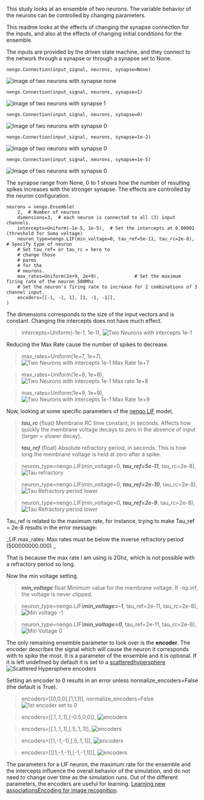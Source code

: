 This study looks at an ensemble of two neurons. The variable behavior of the neurons can be controlled by changing parameters. 

This readme looks at the effects of changing the synapse connection for the inputs, and also at the effects of changing initial conditions for the ensemble.

The inputs are provided by the driven state machine, and they connect to the network through a synapse or through a synapse set to None.
```
nengo.Connection(input_signal, neurons, synapse=None)
```
![Image of two neurons with synapse none](https://github.com/kariefury/rotation-machine-3/blob/main/fig/two_neuronsinput_signal_synapse_none.png)

```
nengo.Connection(input_signal, neurons, synapse=1)
```
![Image of two neurons with synapse 1](https://github.com/kariefury/rotation-machine-3/blob/main/fig/two_neuronsinput_signal_synapse_1.png)


```
nengo.Connection(input_signal, neurons, synapse=0)
```
![Image of two neurons with synapse 0](https://github.com/kariefury/rotation-machine-3/blob/main/fig/two_neuronsinput_signal_synapse_0.png)

```
nengo.Connection(input_signal, neurons, synapse=1e-2)
```
![Image of two neurons with synapse 0](https://github.com/kariefury/rotation-machine-3/blob/main/fig/two_neuronsinput_signal_synapse_1e-2.png)

```
nengo.Connection(input_signal, neurons, synapse=1e-5)
```
![Image of two neurons with synapse 0](https://github.com/kariefury/rotation-machine-3/blob/main/fig/two_neuronsinput_signal_synapse_1e-5.png)

The synapse range from None, 0 to 1 shows how the number of resulting spikes increases with the stronger synapse. The effects are controlled by the neuron configuration.
```
neurons = nengo.Ensemble(
    2,  # Number of neurons
    dimensions=3,  # each neuron is connected to all (3) input channels.
    intercepts=Uniform(-1e-5, 1e-5),  # Set the intercepts at 0.00001 (threshold for Soma voltage)
    neuron_type=nengo.LIF(min_voltage=0, tau_ref=5e-11, tau_rc=2e-8),  # Specify type of neuron
    # Set tau_ref= or tau_rc = here to
    # change those
    # parms
    # for the
    # neurons.
    max_rates=Uniform(2e+9, 2e+9),             # Set the maximum firing rate of the neuron 500Mhz
    # Set the neuron's firing rate to increase for 2 combinations of 3 channel input.
    encoders=[[-1, -1, 1], [1, -1, -1]],
)
 ```
 
 The dimensions corresponds to the size of the input vectors and is constant. Changing the intercepts does not have much effect.
 
>intercepts=Uniform(-1e-1, 1e-1),
![Two Neurons with intercepts 1e-1](https://github.com/kariefury/rotation-machine-3/blob/main/fig/two_neuronsinput_signal_synapse_None_intercepts_-1e-1-1e-01.png)
 
 Reducing the Max Rate cause the number of spikes to decrease.

> max_rates=Uniform(1e+7, 1e+7),
![Two Neurons with intercepts 1e-1 Max Rate 1e+7](https://github.com/kariefury/rotation-machine-3/blob/main/fig/two_neuronsinput_signal_synapse_None_intercepts_-1e-1-1e-01_maxrate1e+7.png)

> max_rates=Uniform(1e+8, 1e+8),
![Two Neurons with intercepts 1e-1 Max rate 1e+8](https://github.com/kariefury/rotation-machine-3/blob/main/fig/two_neuronsinput_signal_synapse_None_intercepts_-1e-1-1e-01_maxrate1e+8.png)

> max_rates=Uniform(1e+9, 1e+9),
![Two Neurons with intercepts 1e-1 Max Rate 1e+9](https://github.com/kariefury/rotation-machine-3/blob/main/fig/two_neuronsinput_signal_synapse_None_intercepts_-1e-1-1e-01_maxrate1e+9.png)
 
 
Now, looking at some specific parameters of the [nengo LIF](https://www.nengo.ai/nengo/frontend-api.html#nengo.LIF) model, 

> ***tau_rc*** (float)
> Membrane RC time constant, in seconds. Affects how quickly the membrane voltage decays to zero in the absence of input (larger = slower decay).
> 
> ***tau_ref*** (float)
> Absolute refractory period, in seconds. This is how long the membrane voltage is held at zero after a spike.


> neuron_type=nengo.LIF(min_voltage=0, ***tau_ref=5e-11***, tau_rc=2e-8), 
 ![Tau refractory](https://github.com/kariefury/rotation-machine-3/blob/main/fig/two_neuronsinput_signal_synapse_None_intercepts_-1e-1-1e-01_maxrate2e+9_tau_ref5e-11.png)
 
 > neuron_type=nengo.LIF(min_voltage=0, ***tau_ref=2e-10***, tau_rc=2e-8), 
 ![Tau Refractory period lower](https://github.com/kariefury/rotation-machine-3/blob/main/fig/two_neuronsinput_signal_synapse_None_intercepts_-1e-1-1e-01_maxrate2e+9_tau_ref2e-10_tau_rc=2e-8.png)
 
  > neuron_type=nengo.LIF(min_voltage=0, ***tau_ref=2e-9***, tau_rc=2e-8), 
 ![Tau Refractory period lower](https://github.com/kariefury/rotation-machine-3/blob/main/fig/two_neuronsinput_signal_synapse_None_intercepts_-1e-1-1e-01_maxrate2e+9_tau_ref2e-10_tau_rc=2e-8.png)
 
 Tau_ref is related to the maximum rate, for instance, trying to make Tau_ref = 2e-8 results in the error message:

_LIF.max_rates: Max rates must be below the inverse refractory period (500000000.000) _

That is because the max rate I am using is 2Ghz, which is not possible with a refractory period so long.

Now the min voltage setting. 
> ***min_voltage*** float
> Minimum value for the membrane voltage. If -np.inf, the voltage is never clipped.


> neuron_type=nengo.LIF(***min_voltage=-1***, tau_ref=2e-11, tau_rc=2e-8), 
![Min voltage -1](https://github.com/kariefury/rotation-machine-3/blob/main/fig/two_neuronsinput_signal_synapse_None_intercepts_-1e-1-1e-01_maxrate2e+9_tau_ref2e-11_tau_rc=2e-8_min_voltage_-1.png)


> neuron_type=nengo.LIF(***min_voltage=0***, tau_ref=2e-11, tau_rc=2e-8), 
 ![Min Voltage 0](https://github.com/kariefury/rotation-machine-3/blob/main/fig/two_neuronsinput_signal_synapse_None_intercepts_-1e-1-1e-01_maxrate2e+9_tau_ref2e-11_tau_rc=2e-8_min_voltage_0.png)
 
 The only remaining ensemble parameter to look over is the **encoder**. The encoder describes the signal which will cause the neuron it corresponds with to spike the most.
 It is a parameter of the ensemble and it is optional. If it is left undefined by default it is set to a [scatteredhypersphere](https://github.com/nengo/nengo/blob/32acd92bc97669beda417e5006b72eb90fde3341/nengo/dists.py#L413)
 ![Scattered Hypersphere encoders](https://github.com/kariefury/rotation-machine-3/blob/main/fig/two_neuronsinput_signal_synapse_None_intercepts_-1e-1-1e-01_maxrate2e+9_tau_ref2e-11_tau_rc=2e-8_min_voltage_-1_encoder_NA.png)

 Setting an encoder to 0 results in an error unless normalize_encoders=False (the default is True).
 >encoders=[[0,0,0],[1,1,1]], normalize_encoders=False
 ![1st encoder set to 0](https://github.com/kariefury/rotation-machine-3/blob/main/fig/two_neuronsinput_signal_synapse_None_intercepts_-1e-1-1e-01_maxrate2e+9_tau_ref2e-11_tau_rc=2e-8_min_voltage_-1_encoder_0_0_0__1_1_1.png)
 
  >encoders=[[.1,.1,.1],[-0.5,0,0]],
 ![encoders](https://github.com/kariefury/rotation-machine-3/blob/main/fig/two_neuronsinput_signal_synapse_None_intercepts_-1e-1-1e-01_maxrate2e+9_tau_ref2e-11_tau_rc=2e-8_min_voltage_-1_encoder_pt1_pt1_pt1__-pt5_0_0.png)
 
 >encoders=[[.1,.1,.1],[.5,.1,.1]],
![encoders](https://github.com/kariefury/rotation-machine-3/blob/main/fig/two_neuronsinput_signal_synapse_None_intercepts_-1e-1-1e-01_maxrate2e+9_tau_ref2e-11_tau_rc=2e-8_min_voltage_-1_encoder_pt1_pt1_pt1__pt5_pt1_pt1.png)

 >encoders=[[1,-1,-1],[.5,.1,.1]],
![encoders](https://github.com/kariefury/rotation-machine-3/blob/main/fig/two_neuronsinput_signal_synapse_None_intercepts_-1e-1-1e-01_maxrate2e+9_tau_ref2e-11_tau_rc=2e-8_min_voltage_-1_encoder_1_-1_-1__pt5_pt1_pt1.png)

 >encoders=[[[1,-1,-1],[-1,-1,1]]],
![encoders](https://github.com/kariefury/rotation-machine-3/blob/main/fig/two_neuronsinput_signal_synapse_None_intercepts_-1e-1-1e-01_maxrate2e+9_tau_ref2e-11_tau_rc=2e-8_min_voltage_-1_encoder_1_-1_-1___-1_-1_1.png)

The parameters for a LIF neuron, the maximum rate for the ensemble and the intercepts influence the overall behavior of the simulation, and do not need to change over time as the simulation runs.
Out of the different parameters, the encoders are useful for learning. [Learning new associations](https://www.nengo.ai/nengo/examples/learning/learn-associations.html)[Encoding for image recognition](https://www.nengo.ai/nengo-extras/examples/mnist_single_layer.html).

